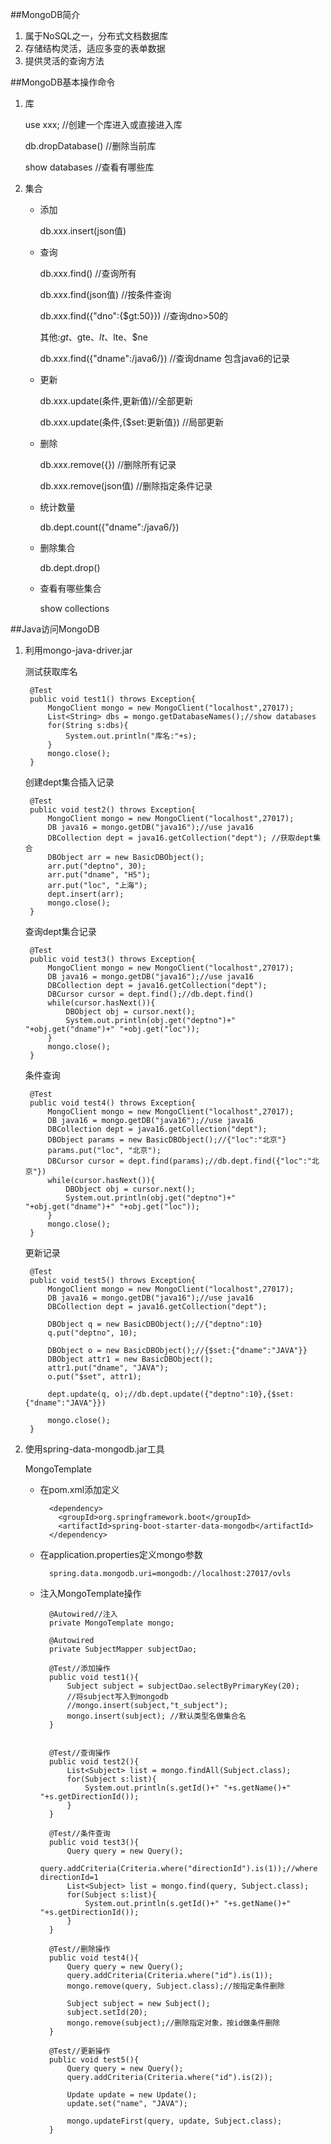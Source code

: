 ##MongoDB简介

1. 属于NoSQL之一，分布式文档数据库
2. 存储结构灵活，适应多变的表单数据
3. 提供灵活的查询方法

##MongoDB基本操作命令

1. 库

	use xxx; //创建一个库进入或直接进入库

	db.dropDatabase() //删除当前库

	show databases //查看有哪些库

2. 集合

	- 添加

		db.xxx.insert(json值)
	
	- 查询

		db.xxx.find() //查询所有

		db.xxx.find(json值) //按条件查询		

		db.xxx.find({"dno":{$gt:50}}) //查询dno>50的

		其他:$gt、$gte、$lt、$lte、$ne

		db.xxx.find({"dname":/java6/}) //查询dname 包含java6的记录

	- 更新

		db.xxx.update(条件,更新值)//全部更新

		db.xxx.update(条件,{$set:更新值}) //局部更新

	- 删除

		db.xxx.remove({}) //删除所有记录

		db.xxx.remove(json值) //删除指定条件记录

	- 统计数量

		 db.dept.count({"dname":/java6/})

	- 删除集合

		 db.dept.drop()

	- 查看有哪些集合

		show collections

##Java访问MongoDB

1. 利用mongo-java-driver.jar

	测试获取库名

		@Test
		public void test1() throws Exception{
			MongoClient mongo = new MongoClient("localhost",27017);
			List<String> dbs = mongo.getDatabaseNames();//show databases
			for(String s:dbs){
				System.out.println("库名:"+s);
			}
			mongo.close();
		}
		
	创建dept集合插入记录		

		@Test
		public void test2() throws Exception{
			MongoClient mongo = new MongoClient("localhost",27017);
			DB java16 = mongo.getDB("java16");//use java16
			DBCollection dept = java16.getCollection("dept"); //获取dept集合
			DBObject arr = new BasicDBObject();
			arr.put("deptno", 30);
			arr.put("dname", "H5");
			arr.put("loc", "上海");
			dept.insert(arr);
			mongo.close();
		}
		

	查询dept集合记录

		@Test
		public void test3() throws Exception{
			MongoClient mongo = new MongoClient("localhost",27017);
			DB java16 = mongo.getDB("java16");//use java16
			DBCollection dept = java16.getCollection("dept");
			DBCursor cursor = dept.find();//db.dept.find()
			while(cursor.hasNext()){
				DBObject obj = cursor.next();
				System.out.println(obj.get("deptno")+" "+obj.get("dname")+" "+obj.get("loc"));
			}
			mongo.close();
		}
		

	条件查询

		@Test
		public void test4() throws Exception{
			MongoClient mongo = new MongoClient("localhost",27017);
			DB java16 = mongo.getDB("java16");//use java16
			DBCollection dept = java16.getCollection("dept");
			DBObject params = new BasicDBObject();//{"loc":"北京"}
			params.put("loc", "北京");
			DBCursor cursor = dept.find(params);//db.dept.find({"loc":"北京"})
			while(cursor.hasNext()){
				DBObject obj = cursor.next();
				System.out.println(obj.get("deptno")+" "+obj.get("dname")+" "+obj.get("loc"));
			}
			mongo.close();
		}
	

	更新记录		

		@Test
		public void test5() throws Exception{
			MongoClient mongo = new MongoClient("localhost",27017);
			DB java16 = mongo.getDB("java16");//use java16
			DBCollection dept = java16.getCollection("dept");
			
			DBObject q = new BasicDBObject();//{"deptno":10}
			q.put("deptno", 10);
			
			DBObject o = new BasicDBObject();//{$set:{"dname":"JAVA"}}
			DBObject attr1 = new BasicDBObject();
			attr1.put("dname", "JAVA");
			o.put("$set", attr1);
			
			dept.update(q, o);//db.dept.update({"deptno":10},{$set:{"dname":"JAVA"}})
			
			mongo.close();
		}

2. 使用spring-data-mongodb.jar工具

	MongoTemplate

	- 在pom.xml添加定义

		  	<dependency>
			  <groupId>org.springframework.boot</groupId>
			  <artifactId>spring-boot-starter-data-mongodb</artifactId>
			</dependency>


	- 在application.properties定义mongo参数

			spring.data.mongodb.uri=mongodb://localhost:27017/ovls


	- 注入MongoTemplate操作


			@Autowired//注入
			private MongoTemplate mongo;
			
			@Autowired
			private SubjectMapper subjectDao;
			
			@Test//添加操作
			public void test1(){
				Subject subject = subjectDao.selectByPrimaryKey(20);
				//将subject写入到mongodb
				//mongo.insert(subject,"t_subject");
				mongo.insert(subject); //默认类型名做集合名
			}
			
			
			@Test//查询操作
			public void test2(){
				List<Subject> list = mongo.findAll(Subject.class);
				for(Subject s:list){
					System.out.println(s.getId()+" "+s.getName()+" "+s.getDirectionId());
				}
			}
			
			@Test//条件查询
			public void test3(){
				Query query = new Query();
				query.addCriteria(Criteria.where("directionId").is(1));//where directionId=1
				List<Subject> list = mongo.find(query, Subject.class);
				for(Subject s:list){
					System.out.println(s.getId()+" "+s.getName()+" "+s.getDirectionId());
				}
			}
			
			@Test//删除操作
			public void test4(){
				Query query = new Query();
				query.addCriteria(Criteria.where("id").is(1));
				mongo.remove(query, Subject.class);//按指定条件删除
				
				Subject subject = new Subject();
				subject.setId(20);
				mongo.remove(subject);//删除指定对象，按id做条件删除
			}
			
			@Test//更新操作
			public void test5(){
				Query query = new Query();
				query.addCriteria(Criteria.where("id").is(2));
				
				Update update = new Update();
				update.set("name", "JAVA");
				
				mongo.updateFirst(query, update, Subject.class);
			}


